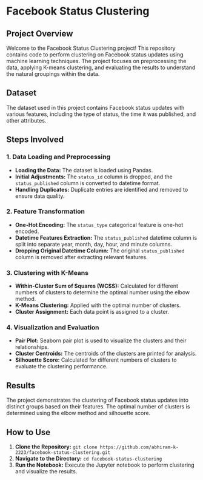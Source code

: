 # Facebook Status Clustering

## Project Overview

Welcome to the Facebook Status Clustering project! This repository contains code to perform clustering on Facebook status updates using machine learning techniques. The project focuses on preprocessing the data, applying K-means clustering, and evaluating the results to understand the natural groupings within the data.

## Dataset

The dataset used in this project contains Facebook status updates with various features, including the type of status, the time it was published, and other attributes.

## Steps Involved

### 1. Data Loading and Preprocessing

- **Loading the Data:** The dataset is loaded using Pandas.
- **Initial Adjustments:** The `status_id` column is dropped, and the `status_published` column is converted to datetime format.
- **Handling Duplicates:** Duplicate entries are identified and removed to ensure data quality.

### 2. Feature Transformation

- **One-Hot Encoding:** The `status_type` categorical feature is one-hot encoded.
- **Datetime Features Extraction:** The `status_published` datetime column is split into separate year, month, day, hour, and minute columns.
- **Dropping Original Datetime Column:** The original `status_published` column is removed after extracting relevant features.

### 3. Clustering with K-Means

- **Within-Cluster Sum of Squares (WCSS):** Calculated for different numbers of clusters to determine the optimal number using the elbow method.
- **K-Means Clustering:** Applied with the optimal number of clusters.
- **Cluster Assignment:** Each data point is assigned to a cluster.

### 4. Visualization and Evaluation

- **Pair Plot:** Seaborn pair plot is used to visualize the clusters and their relationships.
- **Cluster Centroids:** The centroids of the clusters are printed for analysis.
- **Silhouette Score:** Calculated for different numbers of clusters to evaluate the clustering performance.

## Results

The project demonstrates the clustering of Facebook status updates into distinct groups based on their features. The optimal number of clusters is determined using the elbow method and silhouette score.

## How to Use

1. **Clone the Repository:** `git clone https://github.com/abhiram-k-2223/facebook-status-clustering.git`
2. **Navigate to the Directory:** `cd facebook-status-clustering`
4. **Run the Notebook:** Execute the Jupyter notebook to perform clustering and visualize the results.
